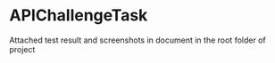 
# APIChallengeTask

Attached test result and screenshots in document in the root folder of project
